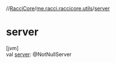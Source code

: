 //[RacciCore](../../index.md)/[me.racci.raccicore.utils](index.md)/[server](server.md)

# server

[jvm]\
val [server](server.md): @NotNullServer
